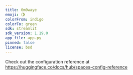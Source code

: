 ```yaml
---
title: 0m0waye
emoji: 🌖
colorFrom: indigo
colorTo: green
sdk: streamlit
sdk_version: 1.19.0
app_file: app.py
pinned: false
license: bsd
---
```


Check out the configuration reference at https://huggingface.co/docs/hub/spaces-config-reference
